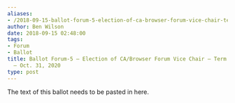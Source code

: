 ```yaml
---
aliases:
- /2018-09-15-ballot-forum-5-election-of-ca-browser-forum-vice-chair-term-nov-1-2018-oct-31-2020/
author: Ben Wilson
date: 2018-09-15 02:48:00
tags:
- Forum
- Ballot
title: Ballot Forum-5 – Election of CA/Browser Forum Vice Chair – Term Nov. 1, 2018
  – Oct. 31, 2020
type: post
---
```


The text of this ballot needs to be pasted in here.